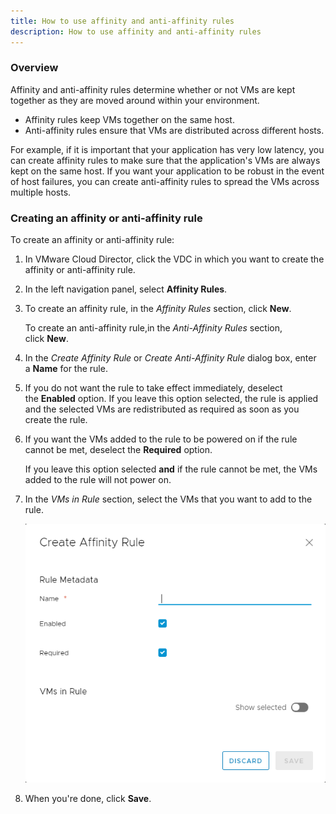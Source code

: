 ```yaml
---
title: How to use affinity and anti‑affinity rules
description: How to use affinity and anti‑affinity rules
---
```


### Overview

Affinity and anti-affinity rules determine whether or not VMs are kept together as they are moved around within your environment.

- Affinity rules keep VMs together on the same host.
- Anti-affinity rules ensure that VMs are distributed across different hosts.

For example, if it is important that your application has very low latency, you can create affinity rules to make sure that the application's VMs are always kept on the same host. If you want your application to be robust in the event of host failures, you can create anti-affinity rules to spread the VMs across multiple hosts.  

### Creating an affinity or anti-affinity rule

To create an affinity or anti-affinity rule:

1. In VMware Cloud Director, click the VDC in which you want to create the affinity or anti-affinity rule.

1. In the left navigation panel, select **Affinity Rules**.

1. To create an affinity rule, in the _Affinity Rules_ section, click **New**.

    To create an anti-affinity rule,in the _Anti-Affinity Rules_ section, click **New**.
  
1. In the _Create Affinity Rule_ or _Create Anti-Affinity Rule_ dialog box, enter a **Name** for the rule.

1. If you do not want the rule to take effect immediately, deselect the **Enabled** option.
    If you leave this option selected, the rule is applied and the selected VMs are redistributed as required as soon as you create the rule.

1. If you want the VMs added to the rule to be powered on if the rule cannot be met, deselect the **Required** option.

    If you leave this option selected **and** if the rule cannot be met, the VMs added to the rule will not power on.

1. In the _VMs in Rule_ section, select the VMs that you want to add to the rule.

    ![Create Affinity Rule](./assets/create_affinity_rule.png)

1. When you're done, click **Save**.
